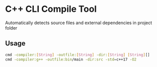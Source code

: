 # C++ CLI Compile Tool

Automatically detects source files and external dependencies in project folder

## Usage

```bash
cmd -compiler:[String] -outfile:[String] -dir:[String] [String][]
cmd -compiler:g++ -outfile:bin/main -dir:src -std=c++17 -O2
```
